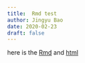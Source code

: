 ```yaml
---
title:  Rmd test
author: Jingyu Bao
date: 2020-02-23
draft: false
---
```




here is the [Rmd](/src/r/test/2020-02-02-html-test.Rmd) and [html](/src/r/test/2020-02-02-html-test.html)